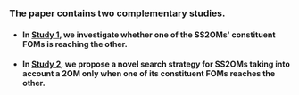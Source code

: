 ### The paper contains two complementary studies.

* #### In [Study 1](https://github.com/jpaulodiniz/2023ISSRE/tree/main/Study1), we investigate whether one of the SS2OMs' constituent FOMs is reaching the other.

* #### In [Study 2](https://github.com/jpaulodiniz/2023ISSRE/tree/main/Study2), we propose a novel search strategy for SS2OMs taking into account a 2OM only when one of its constituent FOMs reaches the other.
